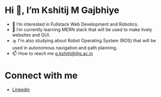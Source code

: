 # Hi 👋, I’m Kshitij M Gajbhiye
- 👀 I’m interested in Fullstack Web Development and Robotics. 
- 🌱 I’m currently learning MERN stack that will be used to make lively websites and GUI.
- 🛸 I'm also studying about Robot Operating System (ROS) that will be used in autonomous navigation and path planning. 
- 📫 How to reach me g.kshitij@iitg.ac.in
# Connect with me
- [Linkedin](https://www.linkedin.com/in/kshitij-m-gajbhiye/)

<!---
kshitijstc/kshitijstc is a ✨ special ✨ repository because its `README.md` (this file) appears on your GitHub profile.
You can click the Preview link to take a look at your changes.
--->
